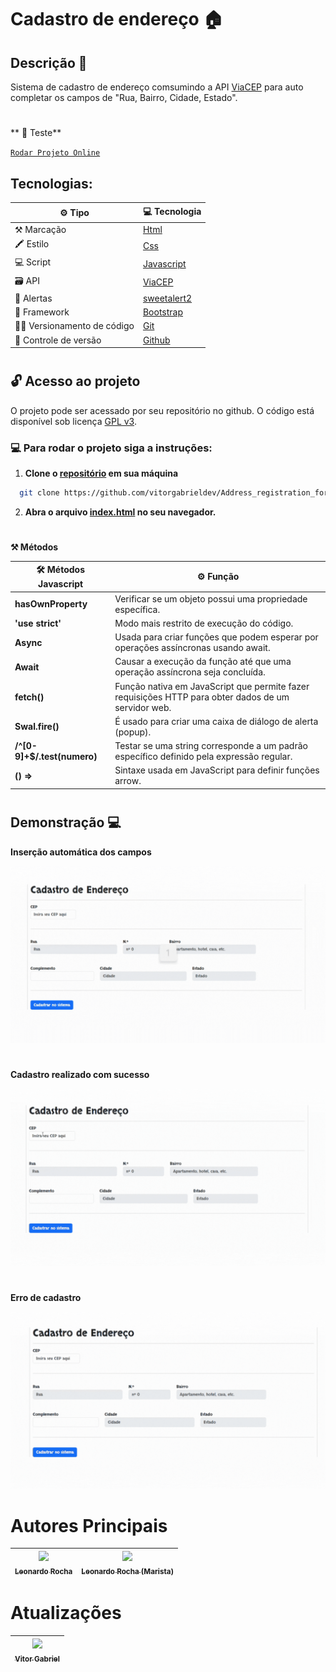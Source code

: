 #  Cadastro de endereço 🏠

## Descrição 📃

Sistema de cadastro de endereço comsumindo a API [ViaCEP](https://viacep.com.br/) para auto completar os campos de "Rua, Bairro, Cidade, Estado".

#

** 📲 Teste**

[``` Rodar Projeto Online ```](https://addressregistrationform.vercel.app/cadastro/)

## **Tecnologias:**

| ⚙ Tipo | 💻 Tecnologia |
|--------|------|
| ⚒ Marcação | [Html](https://developer.mozilla.org/pt-BR/docs/Web/HTML) |
| 🖍 Estilo | [Css](https://developer.mozilla.org/pt-BR/docs/Web/CSS) |
| 💻 Script | [Javascript](https://developer.mozilla.org/pt-BR/docs/Web/JavaScript) |
| 🗃 API | [ViaCEP](https://viacep.com.br/) |
| 📲 Alertas | [sweetalert2](https://sweetalert2.github.io/) |
| 📝 Framework | [Bootstrap](https://getbootstrap.com/docs/5.3/getting-started/introduction/) |
| 👨‍💻 Versionamento de código | [Git](https://git-scm.com/docs) | 
| 🔂 Controle de versão | [Github](https://docs.github.com/pt) |

#

## 🔓 Acesso ao projeto

O projeto pode ser acessado por seu repositório no github. O código está disponível sob licença [GPL v3](https://github.com/leonardossrocha/projeto-CadEndereco/blob/master/LICENSE).

### 💻 Para rodar o projeto siga a instruções:

1. **Clone o [repositório](https://github.com/vitorgabrieldev/Address_registration_form) em sua máquina**
``` bash
  git clone https://github.com/vitorgabrieldev/Address_registration_form
```

2. **Abra o arquivo [index.html](https://pt.wikipedia.org/wiki/Index.html) no seu navegador.**

#

**⚒️ Métodos**

| 🛠️ Métodos Javascript | ⚙️ Função |
| -------- | ---------- |
| **hasOwnProperty** | Verificar se um objeto possui uma propriedade específica. |
| **'use strict'** | Modo mais restrito de execução do código. |
| **Async** | Usada para criar funções que podem esperar por operações assíncronas usando await. |
| **Await** | Causar a execução da função até que uma operação assíncrona seja concluída. |
| **fetch()** | Função nativa em JavaScript que permite fazer requisições HTTP para obter dados de um servidor web. |
| **Swal.fire()** | É usado para criar uma caixa de diálogo de alerta (popup). |
| **/^[0-9]+$/.test(numero)** | Testar se uma string corresponde a um padrão específico definido pela expressão regular. |
| **() =>** | Sintaxe usada em JavaScript para definir funções arrow. |

#

## **Demonstração 💻**

**Inserção automática dos campos**

![App Screenshot](https://raw.githubusercontent.com/vitorgabrieldev/imgs_readmes/main/autocomplete.gif)

#

**Cadastro realizado com sucesso**

![App Screenshot](https://raw.githubusercontent.com/vitorgabrieldev/imgs_readmes/main/sucesso.gif)

#

**Erro de cadastro**

![App Screenshot](https://raw.githubusercontent.com/vitorgabrieldev/imgs_readmes/main/erro.gif)


# Autores Principais

| [<img loading="lazy" src="https://user-images.githubusercontent.com/10586424/268408057-7757b6f6-de4f-42a2-a7fe-afe91656d23e.jpg" width=95><br><sub>Leonardo Rocha</sub>](https://github.com/leonardossrocha) |  [<img loading="lazy" src="https://user-images.githubusercontent.com/86802310/268408790-48baaee3-ce37-4ad6-9348-ecb738990343.png" width=95><br><sub>Leonardo Rocha (Marista)</sub>](https://github.com/leonardorochamarista)
| :---: | :---: |

# Atualizações


| [<img loading="lazy" src="https://avatars.githubusercontent.com/u/106203763?v=4" width=95><br><sub>Vitor Gabriel</sub>](https://github.com/vitorgabrieldev)
| :---: |
